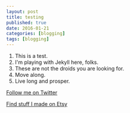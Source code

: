 ```yaml
---
layout: post
title: testing
published: true
date: 2016-01-21
categories: [blogging]
tags: [blogging]
---
```

1. This is a test.
2. I'm playing with Jekyll here, folks.
3. These are not the droids you are looking for.
4. Move along.
5. Live long and prosper.

[Follow me on Twitter](http://twitter.com/AdobeBrick)

[Find stuff I made on Etsy](https://www.etsy.com/shop/Anellas)


